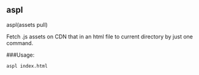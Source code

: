 aspl
-------------

aspl(assets pull) 

Fetch .js assets on CDN that in an html file to current directory by just one command.

###Usage:

    aspl index.html